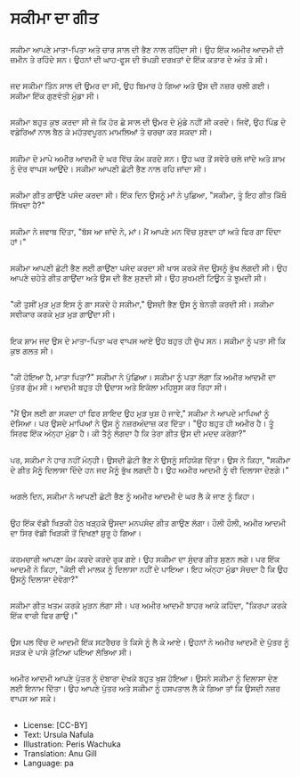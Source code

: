 # ਸਕੀਮਾ ਦਾ ਗੀਤ

##
ਸਕੀਮਾ ਆਪਣੇ ਮਾਤਾ-ਪਿਤਾ ਅਤੇ ਚਾਰ ਸਾਲ ਦੀ ਭੈਣ ਨਾਲ ਰਹਿੰਦਾ ਸੀ। ਉਹ ਇੱਕ ਅਮੀਰ ਆਦਮੀ ਦੀ ਜ਼ਮੀਨ ਤੇ ਰਹਿੰਦੇ ਸਨ। ਉਹਨਾਂ ਦੀ ਘਾਹ-ਫੂਸ ਦੀ ਝੋਪੜੀ ਦਰਖ਼ਤਾਂ ਦੇ ਇੱਕ ਕਤਾਰ ਦੇ ਅੰਤ ਤੇ ਸੀ।

##
ਜਦ ਸਕੀਮਾ ਤਿੰਨ ਸਾਲ ਦੀ ਉਮਰ ਦਾ ਸੀ, ਉਹ ਬਿਮਾਰ ਹੋ ਗਿਆ ਅਤੇ ਉਸ ਦੀ ਨਜ਼ਰ ਚਲੀ ਗਈ। ਸਕੀਮਾ ਇੱਕ ਗੁਣਵੰਤੀ ਮੁੰਡਾ ਸੀ।

##
ਸਕੀਮਾ ਬਹੁਤ ਕੁਝ ਕਰਦਾ ਸੀ ਜੋ ਕਿ ਹੋਰ ਛੇ ਸਾਲ ਦੀ ਉਮਰ ਦੇ ਮੁੰਡੇ ਨਹੀਂ ਸੀ ਕਰਦੇ। ਜਿਵੇਂ, ਉਹ ਪਿੰਡ ਦੇ ਵਡੇਰਿਆਂ ਨਾਲ ਬੈਠ ਕੇ ਮਹੱਤਵਪੂਰਨ ਮਾਮਲਿਆਂ ਤੇ ਚਰਚਾ ਕਰ ਸਕਦਾ ਸੀ।

##
ਸਕੀਮਾ ਦੇ ਮਾਪੇ ਅਮੀਰ ਆਦਮੀ ਦੇ ਘਰ ਵਿੱਚ ਕੰਮ ਕਰਦੇ ਸਨ। ਉਹ ਘਰ ਤੋਂ ਸਵੇਰੇ ਚਲੇ ਜਾਂਦੇ ਅਤੇ ਸ਼ਾਮ ਨੂੰ ਦੇਰ ਵਾਪਸ ਆਉਂਦੇ। ਸਕੀਮਾ ਆਪਣੀ ਛੋਟੀ ਭੈਣ ਨਾਲ ਰਹਿ ਜਾਂਦਾ ਸੀ।

##
ਸਕੀਮਾ ਗੀਤ ਗਾਉਂਣੇ ਪਸੰਦ ਕਰਦਾ ਸੀ। ਇੱਕ ਦਿਨ ਉਸਨੂੰ ਮਾਂ ਨੇ ਪੁਛਿਆ, "ਸਕੀਮਾ, ਤੂੰ ਇਹ ਗੀਤ ਕਿੱਥੌ ਸਿੱਖਦਾ ਹੈ?"

##
ਸਕੀਮਾ ਨੇ ਜਵਾਬ ਦਿੱਤਾ, "ਬੱਸ ਆ ਜਾਂਦੇ ਨੇ, ਮਾਂ। ਮੈਂ ਆਪਣੇ ਮਨ ਵਿੱਚ ਸੁਣਦਾ ਹਾਂ ਅਤੇ ਫਿਰ ਗਾ ਦਿੰਦਾ ਹਾਂ।"

##
ਸਕੀਮਾ ਆਪਣੀ ਛੋਟੀ ਭੈਣ ਲਈ ਗਾਉਂਣਾ ਪਸੰਦ ਕਰਦਾ ਸੀ ਖਾਸ ਕਰਕੇ ਜੱਦ ਉਸਨੂੰ ਭੁੱਖ ਲੱਗਦੀ ਸੀ। ਉਹ ਆਪਣੇ ਚਹੇਤੇ ਗੀਤ ਗਾਉਂਦਾ ਅਤੇ ਉਸ ਦੀ ਭੈਣ ਸੁਣਦੀ ਸੀ। ਉਹ ਸੁਖਮਈ ਟਿਊਨ ਤੇ ਝੂਮਦੀ ਸੀ।

##
"ਕੀ ਤੁਸੀਂ ਮੁੜ ਮੁੜ ਇਸ ਨੂੰ ਗਾ ਸਕਦੇ ਹੋ ਸਕੀਮਾ," ਉਸਦੀ ਭੈਣ ਉਸ ਨੂੰ ਬੇਨਤੀ ਕਰਦੀ ਸੀ। ਸਕੀਮਾ ਸਵੀਕਾਰ ਕਰਕੇ ਮੁੜ ਮੁੜ ਗਾਉਂਦਾ ਸੀ।

##
ਇਕ ਸ਼ਾਮ ਜਦ ਉਸ ਦੇ ਮਾਤਾ-ਪਿਤਾ ਘਰ ਵਾਪਸ ਆਏ ਉਹ ਬਹੁਤ ਹੀ ਚੁੱਪ ਸਨ। ਸਕੀਮਾ ਨੂੰ ਪਤਾ ਸੀ ਕਿ ਕੁਝ ਗਲਤ ਸੀ।

##
"ਕੀ ਹੋਇਆ ਹੈ, ਮਾਤਾ ਪਿਤਾ?" ਸਕੀਮਾ ਨੇ ਪੁੱਛਿਆ। ਸਕੀਮਾ ਨੂੰ ਪਤਾ ਲੱਗਾ ਕਿ ਅਮੀਰ ਆਦਮੀ ਦਾ ਪੁੱਤਰ ਗੁੰਮ ਸੀ। ਆਦਮੀ ਬਹੁਤ ਹੀ ਉਦਾਸ ਅਤੇ ਇਕੱਲਾ ਮਹਿਸੂਸ ਕਰ ਰਿਹਾ ਸੀ।

##
"ਮੈਂ ਉਸ ਲਈ ਗਾ ਸਕਦਾ ਹਾਂ ਫਿਰ ਸ਼ਾਇਦ ਉਹ ਮੁੜ ਖੁਸ਼ ਹੋ ਜਾਵੇ," ਸਕੀਮਾ ਨੇ ਆਪਦੇ ਮਾਪਿਆਂ ਨੂੰ ਦੱਸਿਆ। ਪਰ ਉਸਦੇ ਮਾਪਿਆਂ ਨੇ ਉਸ ਨੂੰ ਨਜ਼ਰਅੰਦਾਜ਼ ਕਰ ਦਿੱਤਾ। "ਉਹ ਬਹੁਤ ਹੀ ਅਮੀਰ ਹੈ। ਤੂੰ ਸਿਰਫ ਇੱਕ ਅੰਨ੍ਹਾ ਮੁੰਡਾ ਹੈ। ਕੀ ਤੈਨੂੰ ਲੱਗਦਾ ਹੈ ਕਿ ਤੇਰਾ ਗੀਤ ਉਸ ਦੀ ਮਦਦ ਕਰੇਗਾ?"

##
ਪਰ, ਸਕੀਮਾ ਨੇ ਹਾਰ ਨਹੀਂ ਮੰਨ੍ਹੀ। ਉਸਦੀ ਛੋਟੀ ਭੈਣ ਨੇ ਉਸਨੂੰ ਸਹਿਯੋਗ ਦਿੱਤਾ। ਉਸ ਨੇ ਕਿਹਾ, "ਸਕੀਮਾ ਦੇ ਗੀਤ ਮੈਨੂੰ ਦਿਲਾਸਾ ਦਿੰਦੇ ਹਨ ਜਦ ਮੈਨੂੰ ਭੁੱਖ ਲਗਦੀ ਹੈ। ਉਹ ਅਮੀਰ ਆਦਮੀ ਨੂੰ ਵੀ ਦਿਲਾਸਾ ਦੇਣਗੇ।"

##
ਅਗਲੇ ਦਿਨ, ਸਕੀਮਾ ਨੇ ਆਪਣੀ ਛੋਟੀ ਭੈਣ ਨੂੰ ਅਮੀਰ ਆਦਮੀ ਦੇ ਘਰ ਲੈ ਕੇ ਜਾਣ ਨੂੰ ਕਿਹਾ।

##
ਉਹ ਇੱਕ ਵੱਡੀ ਖਿੜਕੀ ਹੇਠ ਖੜ੍ਹਕੇ ਉਸਦਾ ਮਨਪਸੰਦ ਗੀਤ ਗਾਉਣ ਲੱਗਾ। ਹੌਲੀ ਹੌਲੀ, ਅਮੀਰ ਆਦਮੀ ਦਾ ਸਿਰ ਵੱਡੀ ਖਿੜਕੀ ਤੋਂ ਦਿਖਣਾਂ ਸ਼ੁਰੂ ਹੋ ਗਿਆ।

##
ਕਰਮਚਾਰੀ ਆਪਣਾ ਕੰਮ ਕਰਦੇ ਕਰਦੇ ਰੁਕ ਗਏ। ਉਹ ਸਕੀਮਾ ਦਾ ਸੁੰਦਰ ਗੀਤ ਸੁਣਨ ਲਗੇ। ਪਰ ਇੱਕ ਆਦਮੀ ਨੇ ਕਿਹਾ, "ਕੋਈ ਵੀ ਮਾਲਕ ਨੂੰ ਦਿਲਾਸਾ ਨਹੀਂ ਦੇ ਪਾਇਆ। ਇਹ ਅੰਨ੍ਹਾ ਮੁੰਡਾ ਸੋਚਦਾ ਹੈ ਕਿ ਉਹ ਉਸਨੂੰ ਦਿਲਾਸਾ ਦੇਵੇਗਾ?"

##
ਸਕੀਮਾ ਗੀਤ ਖਤਮ ਕਰਕੇ ਮੁੜਨ ਲੱਗਾ ਸੀ। ਪਰ ਅਮੀਰ ਆਦਮੀ ਬਾਹਰ ਆਕੇ ਕਹਿੰਦਾ, "ਕਿਰਪਾ ਕਰਕੇ ਇੱਕ ਵਾਰੀ ਫਿਰ ਗਾਉ।"

##
ਉਸ ਪਲ ਵਿੱਚ ਦੋ ਆਦਮੀ ਇੱਕ ਸਟਰੈਚਰ ਤੇ ਕਿਸੇ ਨੂੰ ਲੈ ਕੇ ਆਏ। ਉਹਨਾਂ ਨੇ ਅਮੀਰ ਆਦਮੀ ਦੇ ਪੁੱਤਰ ਨੂੰ ਸੜਕ ਦੇ ਪਾਸੇ ਕੁੱਟਿਆ ਪਇਆ ਲੱਭਿਆ ਸੀ।

##
ਅਮੀਰ ਆਦਮੀ ਆਪਣੇ ਪੁੱਤਰ ਨੂੰ ਦੋਬਾਰਾ ਦੇਖਕੇ ਬਹੁਤ ਖੁਸ਼ ਹੋਇਆ। ਉਸਨੇ ਸਕੀਮਾ ਨੂੰ ਦਿਲਾਸਾ ਦੇਣ ਲਈ ਇਨਾਮ ਦਿੱਤਾ। ਉਹ ਆਪਣੇ ਪੁੱਤਰ ਅਤੇ ਸਕੀਮਾ ਨੂੰ ਹਸਪਤਾਲ ਲੈ ਕੇ ਗਿਆ ਤਾਂ ਕਿ ਉਸਦੀ ਨਜ਼ਰ ਵਾਪਸ ਆ ਸਕੇ।

##
* License: [CC-BY]
* Text: Ursula Nafula
* Illustration: Peris Wachuka
* Translation: Anu Gill
* Language: pa
